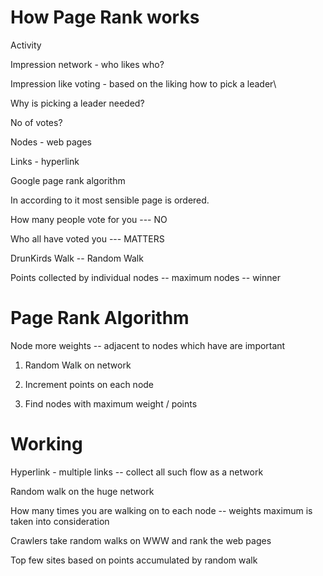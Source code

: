 # How Page Rank works


Activity

Impression network - who likes who?

Impression like voting - based on the liking how to pick a leader\

Why is picking a leader needed?

No of votes? 

Nodes - web pages

Links - hyperlink 

Google page rank algorithm 

In according to it most sensible page is ordered.

How many people vote for you --- NO

Who all have voted you --- MATTERS

DrunKirds Walk -- Random Walk 

Points collected by individual nodes -- maximum nodes -- winner

# Page Rank Algorithm 

Node more weights -- adjacent to nodes which have are important 

1. Random Walk on network

2. Increment points on each node
 
3. Find nodes with maximum weight / points 

# Working

Hyperlink - multiple links -- collect all such flow as a network 

Random walk on the huge network 

How many times you are walking on to each node -- weights maximum is taken into consideration


Crawlers take random walks on WWW and rank the web pages

Top few sites based on points accumulated by random walk






